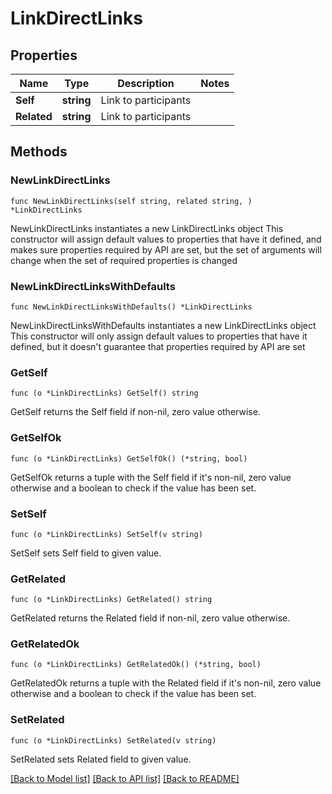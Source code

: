# LinkDirectLinks

## Properties

Name | Type | Description | Notes
------------ | ------------- | ------------- | -------------
**Self** | **string** | Link to participants | 
**Related** | **string** | Link to participants | 

## Methods

### NewLinkDirectLinks

`func NewLinkDirectLinks(self string, related string, ) *LinkDirectLinks`

NewLinkDirectLinks instantiates a new LinkDirectLinks object
This constructor will assign default values to properties that have it defined,
and makes sure properties required by API are set, but the set of arguments
will change when the set of required properties is changed

### NewLinkDirectLinksWithDefaults

`func NewLinkDirectLinksWithDefaults() *LinkDirectLinks`

NewLinkDirectLinksWithDefaults instantiates a new LinkDirectLinks object
This constructor will only assign default values to properties that have it defined,
but it doesn't guarantee that properties required by API are set

### GetSelf

`func (o *LinkDirectLinks) GetSelf() string`

GetSelf returns the Self field if non-nil, zero value otherwise.

### GetSelfOk

`func (o *LinkDirectLinks) GetSelfOk() (*string, bool)`

GetSelfOk returns a tuple with the Self field if it's non-nil, zero value otherwise
and a boolean to check if the value has been set.

### SetSelf

`func (o *LinkDirectLinks) SetSelf(v string)`

SetSelf sets Self field to given value.


### GetRelated

`func (o *LinkDirectLinks) GetRelated() string`

GetRelated returns the Related field if non-nil, zero value otherwise.

### GetRelatedOk

`func (o *LinkDirectLinks) GetRelatedOk() (*string, bool)`

GetRelatedOk returns a tuple with the Related field if it's non-nil, zero value otherwise
and a boolean to check if the value has been set.

### SetRelated

`func (o *LinkDirectLinks) SetRelated(v string)`

SetRelated sets Related field to given value.



[[Back to Model list]](../README.md#documentation-for-models) [[Back to API list]](../README.md#documentation-for-api-endpoints) [[Back to README]](../README.md)



